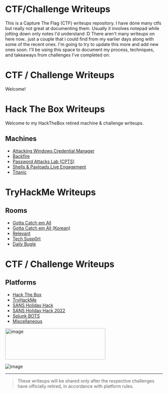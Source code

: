 # CTF/Challenge Writeups 

This is a Capture The Flag (CTF) writeups repository.
I have done many ctfs but really not great at documenting them.
Usually it involves notepad while jotting down only notes I'd understand :D
There aren't many writeups on here now.. just a couple that i could find from
my earlier days along with some of the recent ones. I'm going to try to update 
this more and add new ones soon.
I'll be using this space to document my process, techniques, and takeaways from challenges I’ve completed on:

# CTF / Challenge Writeups

Welcome! 

# Hack The Box Writeups

Welcome to my HackTheBox retired machine & challenge writeups.

## Machines
- [Attacking Windows Credential Manager](Attacking_Windows_Credential_Manager.md)
- [Backfire](Backfire.md)
- [Password Attacks Lab (CPTS)](Password-Attacks-Lab-CPTS.md)
- [Shells & Payloads Live Engagement](Shells&Payloads-Live-Engagement.md)
- [Titanic](Titanic.md)

# TryHackMe Writeups

## Rooms
- [Gotta Catch em All](Gotta_Catch_em_All/README.md)
- [Gotta Catch em All (Korean)](Gotta_Catch_em_All_kr/README.md)
- [Relevant](Relevant/README.md)
- [Tech Supp0rt](Tech_Supp0rt/README.md)
- [Daily Bugle](DailyBugle.md)

# CTF / Challenge Writeups

## Platforms

- [Hack The Box](HacktheBox/README.md)
- [TryHackMe](TryHackMe/README.md)
- [SANS Holiday Hack](SANS_Holiday_Hack/README.md)
- [SANS Holiday Hack 2022](SANS_Holiday_Hack_2022/README.md)
- [Splunk BOTS](Splunk/BOTS-v1-2015/Scenario-2-Ransomware/README.md)
- [Miscellaneous](miscellaneous/README.md)





<img width="320" height="100" alt="image" src="https://github.com/user-attachments/assets/add2e798-4cdd-40ee-a02d-9710613a8531" />

![image](https://github.com/user-attachments/assets/5296e91d-170d-41d3-b928-6cdc3c694fba)

---

> These writeups will be shared only after the respective challenges have officially retired, in accordance with platform rules.
